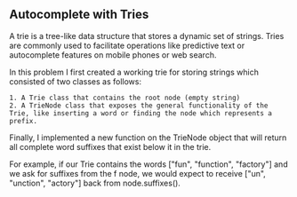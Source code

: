 ## Autocomplete with Tries

A trie is a tree-like data structure that stores a dynamic set of strings. 
Tries are commonly used to facilitate operations like predictive text or autocomplete features on mobile phones or web search.

In this problem I first created a working trie for storing strings which consisted of two classes as follows:
```
1. A Trie class that contains the root node (empty string)
2. A TrieNode class that exposes the general functionality of the Trie, like inserting a word or finding the node which represents a prefix.
```
Finally, I implemented a new function on the TrieNode object that will return all complete word suffixes that exist below it in the trie. 

For example, if our Trie contains the words ["fun", "function", "factory"] and we ask for suffixes from the f node, we would expect to receive ["un", "unction", "actory"] back from node.suffixes().
